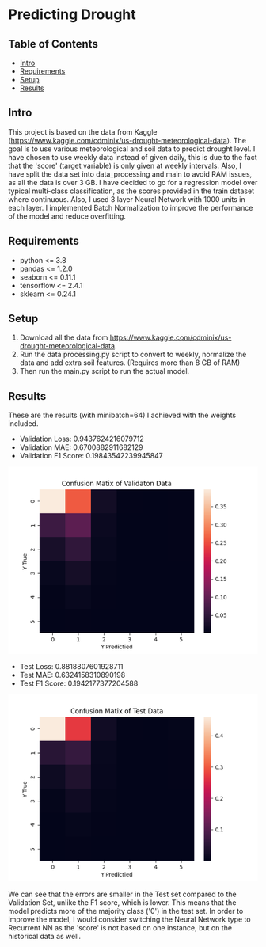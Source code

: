 # Predicting Drought
## Table of Contents
* [Intro](#intro)
* [Requirements](#requirements)
* [Setup](#setup)
* [Results](#results)

## Intro
This project is based on the data from Kaggle (https://www.kaggle.com/cdminix/us-drought-meteorological-data). The goal is to use various meteorological and soil data to predict drought level. I have chosen to use weekly data instead of given daily, this is due to the fact that the 'score' (target variable) is only given at weekly intervals. Also, I have split the data set into data_processing and main to avoid RAM issues, as all the data is over 3 GB. I have decided to go for a regression model over typical multi-class classification, as the scores provided in the train dataset where continuous. Also, I used 3 layer Neural Network with 1000 units in each layer. I implemented Batch Normalization to improve the performance of the model and reduce overfitting. 


## Requirements
-  python <= 3.8
-  pandas <= 1.2.0
-  seaborn <= 0.11.1
-  tensorflow <= 2.4.1
-  sklearn <= 0.24.1

## Setup
1. Download all the data from https://www.kaggle.com/cdminix/us-drought-meteorological-data.
2. Run the data processing.py script to convert to weekly, normalize the data and add extra soil features. (Requires more than 8 GB of RAM)
3. Then run the main.py script to run the actual model.

## Results
These are the results (with minibatch=64) I achieved with the weights included.

-  Validation Loss: 0.9437624216079712
-  Validation MAE: 0.6700882911682129
-  Validation F1 Score: 0.19843542239945847

![Validation Confusion Matrix](./images/Validation%20Matrix.png)

-  Test Loss: 0.8818807601928711
-  Test MAE: 0.6324158310890198
-  Test F1 Score: 0.1942177377204588

![Test Confusion Matrix](./images/Test%20Matrix.png)

We can see that the errors are smaller in the Test set compared to the Validation Set, unlike the F1 score, which is lower. This means that the model predicts more of the majority class ('0') in the test set.
In order to improve the model, I would consider switching the Neural Network type to Recurrent NN as the 'score' is not based on one instance, but on the historical data as well.

